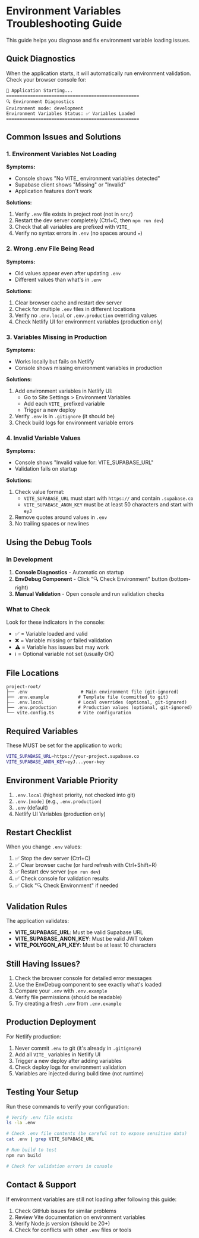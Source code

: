 # Environment Variables Troubleshooting Guide

This guide helps you diagnose and fix environment variable loading issues.

## Quick Diagnostics

When the application starts, it will automatically run environment validation. Check your browser console for:

```
🚀 Application Starting...
==================================================
🔍 Environment Diagnostics
Environment mode: development
Environment Variables Status: ✅ Variables Loaded
==================================================
```

## Common Issues and Solutions

### 1. Environment Variables Not Loading

**Symptoms:**
- Console shows "No VITE_ environment variables detected"
- Supabase client shows "Missing" or "Invalid"
- Application features don't work

**Solutions:**
1. Verify `.env` file exists in project root (not in `src/`)
2. Restart the dev server completely (Ctrl+C, then `npm run dev`)
3. Check that all variables are prefixed with `VITE_`
4. Verify no syntax errors in `.env` (no spaces around `=`)

### 2. Wrong .env File Being Read

**Symptoms:**
- Old values appear even after updating `.env`
- Different values than what's in `.env`

**Solutions:**
1. Clear browser cache and restart dev server
2. Check for multiple `.env` files in different locations
3. Verify no `.env.local` or `.env.production` overriding values
4. Check Netlify UI for environment variables (production only)

### 3. Variables Missing in Production

**Symptoms:**
- Works locally but fails on Netlify
- Console shows missing environment variables in production

**Solutions:**
1. Add environment variables in Netlify UI:
   - Go to Site Settings > Environment Variables
   - Add each `VITE_` prefixed variable
   - Trigger a new deploy
2. Verify `.env` is in `.gitignore` (it should be)
3. Check build logs for environment variable errors

### 4. Invalid Variable Values

**Symptoms:**
- Console shows "Invalid value for: VITE_SUPABASE_URL"
- Validation fails on startup

**Solutions:**
1. Check value format:
   - `VITE_SUPABASE_URL` must start with `https://` and contain `.supabase.co`
   - `VITE_SUPABASE_ANON_KEY` must be at least 50 characters and start with `eyJ`
2. Remove quotes around values in `.env`
3. No trailing spaces or newlines

## Using the Debug Tools

### In Development

1. **Console Diagnostics** - Automatic on startup
2. **EnvDebug Component** - Click "🔍 Check Environment" button (bottom-right)
3. **Manual Validation** - Open console and run validation checks

### What to Check

Look for these indicators in the console:
- ✅ = Variable loaded and valid
- ❌ = Variable missing or failed validation
- ⚠️ = Variable has issues but may work
- ℹ️ = Optional variable not set (usually OK)

## File Locations

```
project-root/
├── .env                    # Main environment file (git-ignored)
├── .env.example           # Template file (committed to git)
├── .env.local             # Local overrides (optional, git-ignored)
├── .env.production        # Production values (optional, git-ignored)
└── vite.config.ts         # Vite configuration
```

## Required Variables

These MUST be set for the application to work:

```bash
VITE_SUPABASE_URL=https://your-project.supabase.co
VITE_SUPABASE_ANON_KEY=eyJ...your-key
```

## Environment Variable Priority

1. `.env.local` (highest priority, not checked into git)
2. `.env.[mode]` (e.g., `.env.production`)
3. `.env` (default)
4. Netlify UI Variables (production only)

## Restart Checklist

When you change `.env` values:

1. ✅ Stop the dev server (Ctrl+C)
2. ✅ Clear browser cache (or hard refresh with Ctrl+Shift+R)
3. ✅ Restart dev server (`npm run dev`)
4. ✅ Check console for validation results
5. ✅ Click "🔍 Check Environment" if needed

## Validation Rules

The application validates:
- **VITE_SUPABASE_URL**: Must be valid Supabase URL
- **VITE_SUPABASE_ANON_KEY**: Must be valid JWT token
- **VITE_POLYGON_API_KEY**: Must be at least 10 characters

## Still Having Issues?

1. Check the browser console for detailed error messages
2. Use the EnvDebug component to see exactly what's loaded
3. Compare your `.env` with `.env.example`
4. Verify file permissions (should be readable)
5. Try creating a fresh `.env` from `.env.example`

## Production Deployment

For Netlify production:

1. Never commit `.env` to git (it's already in `.gitignore`)
2. Add all `VITE_` variables in Netlify UI
3. Trigger a new deploy after adding variables
4. Check deploy logs for environment validation
5. Variables are injected during build time (not runtime)

## Testing Your Setup

Run these commands to verify your configuration:

```bash
# Verify .env file exists
ls -la .env

# Check .env file contents (be careful not to expose sensitive data)
cat .env | grep VITE_SUPABASE_URL

# Run build to test
npm run build

# Check for validation errors in console
```

## Contact & Support

If environment variables are still not loading after following this guide:

1. Check GitHub issues for similar problems
2. Review Vite documentation on environment variables
3. Verify Node.js version (should be 20+)
4. Check for conflicts with other `.env` files or tools
